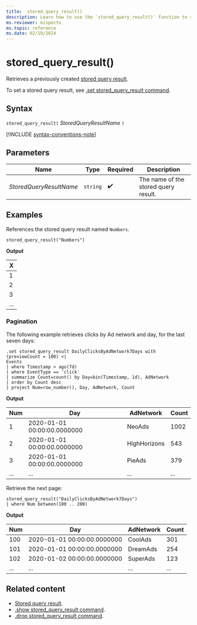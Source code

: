 ```yaml
---
title:  stored_query_result()
description: Learn how to use the `stored_query_result()` function to reference a stored query result.
ms.reviewer: mispecto
ms.topic: reference
ms.date: 02/19/2024
---
```


# stored_query_result()

Retrieves a previously created [stored query result](../management/stored-query-results.md).

To set a stored query result, see [.set stored_query_result command](../management/set-stored-query-result-command.md).

## Syntax

`stored_query_result(` *StoredQueryResultName* `)`

[!INCLUDE [syntax-conventions-note](../../includes/syntax-conventions-note.md)]

## Parameters

| Name | Type | Required | Description |
|--|--|--|--|
| *StoredQueryResultName* | `string` | :heavy_check_mark: | The name of the stored query result. |

## Examples

References the stored query result named `Numbers`.

```kusto
stored_query_result("Numbers")
```

**Output**

| X |
|---|
| 1 |
| 2 |
| 3 |
| ... |

### Pagination

The following example retrieves clicks by Ad network and day, for the last seven days:

```kusto
.set stored_query_result DailyClicksByAdNetwork7Days with (previewCount = 100) <|
Events
| where Timestamp > ago(7d)
| where EventType == 'click'
| summarize Count=count() by Day=bin(Timestamp, 1d), AdNetwork
| order by Count desc
| project Num=row_number(), Day, AdNetwork, Count
```

**Output**

| Num | Day | AdNetwork | Count |
|-----|-----|-----------|-------|
| 1 | 2020-01-01 00:00:00.0000000 | NeoAds | 1002 |
| 2 | 2020-01-01 00:00:00.0000000 | HighHorizons | 543 |
| 3 | 2020-01-01 00:00:00.0000000 | PieAds | 379 |
| ... | ... | ... | ... |

Retrieve the next page:

```kusto
stored_query_result("DailyClicksByAdNetwork7Days")
| where Num between(100 .. 200)
```

**Output**

| Num | Day | AdNetwork | Count |
|-----|-----|-----------|-------|
| 100 | 2020-01-01 00:00:00.0000000 | CoolAds | 301 |
| 101 | 2020-01-01 00:00:00.0000000 | DreamAds | 254 |
| 102 | 2020-01-02 00:00:00.0000000 | SuperAds | 123 |
| ... | ... | ... | ... |

## Related content

* [Stored query result](../management/stored-query-results.md).
* [.show stored_query_result command](show-stored-query-result-command.md).
* [.drop stored_query_result command](drop-stored-query-result-command.md).
